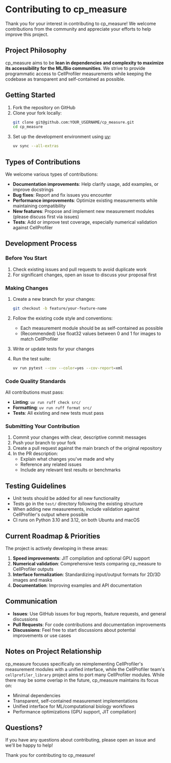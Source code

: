 # Contributing to cp_measure

Thank you for your interest in contributing to cp_measure! We welcome contributions from the community and appreciate your efforts to help improve this project.

## Project Philosophy

cp_measure aims to be **lean in dependencies and complexity to maximize its accessibility for the ML/Bio communities**. We strive to provide programmatic access to CellProfiler measurements while keeping the codebase as transparent and self-contained as possible.

## Getting Started

1. Fork the repository on GitHub
2. Clone your fork locally:
   ```bash
   git clone git@github.com:YOUR_USERNAME/cp_measure.git
   cd cp_measure
   ```
3. Set up the development environment using [uv](https://github.com/astral-sh/uv?tab=readme-ov-file#installation):
   ```bash
   uv sync --all-extras
   ```

## Types of Contributions

We welcome various types of contributions:

- **Documentation improvements**: Help clarify usage, add examples, or improve docstrings
- **Bug fixes**: Report and fix issues you encounter
- **Performance improvements**: Optimize existing measurements while maintaining compatibility
- **New features**: Propose and implement new measurement modules (please discuss first via issues)
- **Tests**: Add or improve test coverage, especially numerical validation against CellProfiler

## Development Process

### Before You Start

1. Check existing issues and pull requests to avoid duplicate work
2. For significant changes, open an issue to discuss your proposal first

### Making Changes

1. Create a new branch for your changes:
   ```bash
   git checkout -b feature/your-feature-name
   ```

2. Follow the existing code style and conventions:
   - Each measurement module should be as self-contained as possible
   - (Recommended) Use float32 values between 0 and 1 for images to match CellProfiler

3. Write or update tests for your changes

4. Run the test suite:
   ```bash
   uv run pytest --cov --color=yes --cov-report=xml
   ```

### Code Quality Standards

All contributions must pass:
- **Linting**: `uv run ruff check src/`
- **Formatting**: `uv run ruff format src/`
- **Tests**: All existing and new tests must pass

### Submitting Your Contribution

1. Commit your changes with clear, descriptive commit messages
2. Push your branch to your fork
3. Create a pull request against the main branch of the original repository
4. In the PR description:
   - Explain what changes you've made and why
   - Reference any related issues
   - Include any relevant test results or benchmarks

## Testing Guidelines

- Unit tests should be added for all new functionality
- Tests go in the `test/` directory following the existing structure
- When adding new measurements, include validation against CellProfiler's output where possible
- CI runs on Python 3.10 and 3.12, on both Ubuntu and macOS

## Current Roadmap & Priorities

The project is actively developing in these areas:

1. **Speed improvements**: JIT compilation and optional GPU support
2. **Numerical validation**: Comprehensive tests comparing cp_measure to CellProfiler outputs
3. **Interface formalization**: Standardizing input/output formats for 2D/3D images and masks
4. **Documentation**: Improving examples and API documentation

## Communication

- **Issues**: Use GitHub issues for bug reports, feature requests, and general discussions
- **Pull Requests**: For code contributions and documentation improvements
- **Discussions**: Feel free to start discussions about potential improvements or use cases

## Notes on Project Relationship

cp_measure focuses specifically on reimplementing CellProfiler's measurement modules with a unified interface, while the CellProfiler team's `cellprofiler_library` project aims to port many CellProfiler modules. While there may be some overlap in the future, cp_measure maintains its focus on:
- Minimal dependencies
- Transparent, self-contained measurement implementations
- Unified interface for ML/computational biology workflows
- Performance optimizations (GPU support, JIT compilation)

## Questions?

If you have any questions about contributing, please open an issue and we'll be happy to help!

Thank you for contributing to cp_measure!

